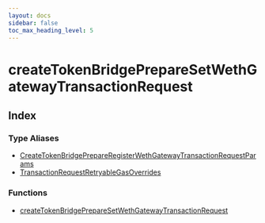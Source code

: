 ```yaml
---
layout: docs
sidebar: false
toc_max_heading_level: 5
---
```


# createTokenBridgePrepareSetWethGatewayTransactionRequest

## Index

### Type Aliases

- [CreateTokenBridgePrepareRegisterWethGatewayTransactionRequestParams](type-aliases/CreateTokenBridgePrepareRegisterWethGatewayTransactionRequestParams.md)
- [TransactionRequestRetryableGasOverrides](type-aliases/TransactionRequestRetryableGasOverrides.md)

### Functions

- [createTokenBridgePrepareSetWethGatewayTransactionRequest](functions/createTokenBridgePrepareSetWethGatewayTransactionRequest.md)

